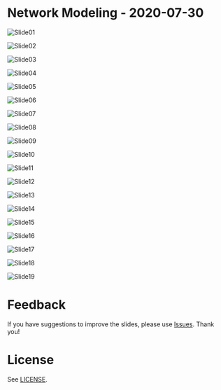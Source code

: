 # Network Modeling - 2020-07-30

![Slide01](img/p01.png)

![Slide02](img/p02.png)

![Slide03](img/p03.png)

![Slide04](img/p04.png)

![Slide05](img/p05.png)

![Slide06](img/p06.png)

![Slide07](img/p07.png)

![Slide08](img/p08.png)

![Slide09](img/p09.png)

![Slide10](img/p10.png)

![Slide11](img/p11.png)

![Slide12](img/p12.png)

![Slide13](img/p13.png)

![Slide14](img/p14.png)

![Slide15](img/p15.png)

![Slide16](img/p16.png)

![Slide17](img/p17.png)

![Slide18](img/p18.png)

![Slide19](img/p19.png)

# Feedback

If you have suggestions to improve the slides, please use [Issues](../../../issues). Thank you!

# License

See [LICENSE](../LICENSE).
